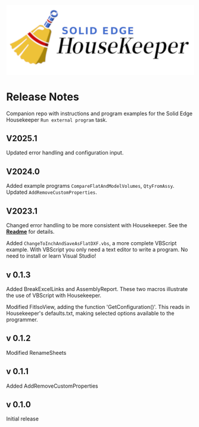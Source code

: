 ![Logo](logo.png)
# Release Notes
Companion repo with instructions and program examples for the 
Solid Edge Housekeeper `Run external program` task.

## V2025.1

Updated error handling and configuration input.

## V2024.0

Added example programs `CompareFlatAndModelVolumes`, `QtyFromAssy`.
Updated `AddRemoveCustomProperties`.

## V2023.1

Changed error handling to be more consistent with Housekeeper.
See the [**Readme**](Readme.md) for details.

Added `ChangeToInchAndSaveAsFlatDXF.vbs`,
a more complete VBScript example.
With VBScript you only need a text editor to write a
program.  No need to install or learn Visual Studio!

## v 0.1.3

Added BreakExcelLinks and AssemblyReport.  These two macros illustrate 
the use of VBScript with Housekeeper.  

Modified FitIsoView, adding the function 'GetConfiguration()'.  This 
reads in Housekeeper's defaults.txt, making selected options available 
to the programmer.

## v 0.1.2

Modified RenameSheets

## v 0.1.1

Added AddRemoveCustomProperties

## v 0.1.0

Initial release